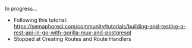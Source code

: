
In progress...

* Following this tutorial: https://semaphoreci.com/community/tutorials/building-and-testing-a-rest-api-in-go-with-gorilla-mux-and-postgresql
* Stopped at Creating Routes and Route Handlers
